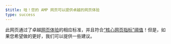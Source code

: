 ```yaml
---
$title: 哇！您的 AMP 网页可以提供卓越的网页体验
type: success
---
```


此网页通过了卓越[网页体验](https://developers.google.com/search/docs/guides/page-experience?hl=zh_CN)的相应标准，并且符合[“核心网页指标”阈值](http://web.dev/vitals)！但是，如果您希望做的更好，我们可以提供一些建议。
